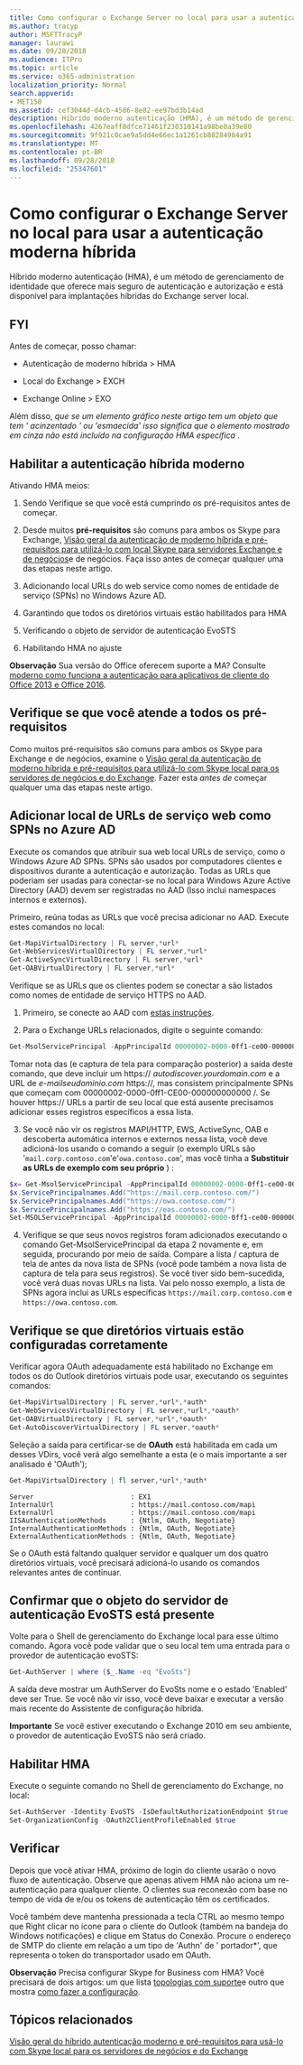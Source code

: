 ```yaml
---
title: Como configurar o Exchange Server no local para usar a autenticação moderna híbrida
ms.author: tracyp
author: MSFTTracyP
manager: laurawi
ms.date: 09/28/2018
ms.audience: ITPro
ms.topic: article
ms.service: o365-administration
localization_priority: Normal
search.appverid:
- MET150
ms.assetid: cef3044d-d4cb-4586-8e82-ee97bd3b14ad
description: Híbrido moderno autenticação (HMA), é um método de gerenciamento de identidade que oferece mais seguro de autenticação e autorização e está disponível para implantações híbridas do Exchange server local.
ms.openlocfilehash: 4267eaff8dfce71461f230310141a98be8a39e80
ms.sourcegitcommit: 9f921c0cae9a5dd4e66ec1a1261cb88284984a91
ms.translationtype: MT
ms.contentlocale: pt-BR
ms.lasthandoff: 09/28/2018
ms.locfileid: "25347601"
---
```

# <a name="how-to-configure-exchange-server-on-premises-to-use-hybrid-modern-authentication"></a>Como configurar o Exchange Server no local para usar a autenticação moderna híbrida

Híbrido moderno autenticação (HMA), é um método de gerenciamento de identidade que oferece mais seguro de autenticação e autorização e está disponível para implantações híbridas do Exchange server local.
  
## <a name="fyi"></a>FYI

Antes de começar, posso chamar:
  
- Autenticação de moderno híbrida \> HMA
    
- Local do Exchange \> EXCH
    
- Exchange Online \> EXO
    
Além disso, *que se um elemento gráfico neste artigo tem um objeto que tem ' acinzentado ' ou 'esmaecida' isso significa que o elemento mostrado em cinza não está incluído na configuração HMA específica* . 
  
## <a name="enabling-hybrid-modern-authentication"></a>Habilitar a autenticação híbrida moderno

Ativando HMA meios:
  
1. Sendo Verifique se que você está cumprindo os pré-requisitos antes de começar.
    
1. Desde muitos **pré-requisitos** são comuns para ambos os Skype para Exchange, [Visão geral da autenticação de moderno híbrida e pré-requisitos para utilizá-lo com local Skype para servidores Exchange e de negócios](hybrid-modern-auth-overview.md)e de negócios. Faça isso antes de começar qualquer uma das etapas neste artigo.
    
2. Adicionando local URLs do web service como nomes de entidade de serviço (SPNs) no Windows Azure AD.
    
3. Garantindo que todos os diretórios virtuais estão habilitados para HMA
    
4. Verificando o objeto de servidor de autenticação EvoSTS
    
5. Habilitando HMA no ajuste
    
 **Observação** Sua versão do Office oferecem suporte a MA? Consulte [moderno como funciona a autenticação para aplicativos de cliente do Office 2013 e Office 2016](modern-auth-for-office-2013-and-2016.md).
  
## <a name="make-sure-you-meet-all-the-pre-reqs"></a>Verifique se que você atende a todos os pré-requisitos

Como muitos pré-requisitos são comuns para ambos os Skype para Exchange e de negócios, examine o [Visão geral da autenticação de moderno híbrida e pré-requisitos para utilizá-lo com Skype local para os servidores de negócios e do Exchange](hybrid-modern-auth-overview.md). Fazer esta *antes de* começar qualquer uma das etapas neste artigo. 
  
## <a name="add-on-premises-web-service-urls-as-spns-in-azure-ad"></a>Adicionar local de URLs de serviço web como SPNs no Azure AD

Execute os comandos que atribuir sua web local URLs de serviço, como o Windows Azure AD SPNs. SPNs são usados por computadores clientes e dispositivos durante a autenticação e autorização. Todas as URLs que poderiam ser usadas para conectar-se no local para Windows Azure Active Directory (AAD) devem ser registradas no AAD (Isso inclui namespaces internos e externos).
  
Primeiro, reúna todas as URLs que você precisa adicionar no AAD. Execute estes comandos no local:
  
```powershell
Get-MapiVirtualDirectory | FL server,*url*
Get-WebServicesVirtualDirectory | FL server,*url*
Get-ActiveSyncVirtualDirectory | FL server,*url*
Get-OABVirtualDirectory | FL server,*url*
```
    
Verifique se as URLs que os clientes podem se conectar a são listados como nomes de entidade de serviço HTTPS no AAD.
  
1. Primeiro, se conecte ao AAD com [estas instruções](https://docs.microsoft.com/en-us/office365/enterprise/powershell/connect-to-office-365-powershell).
    
2. Para o Exchange URLs relacionados, digite o seguinte comando:
    
```powershell
Get-MsolServicePrincipal -AppPrincipalId 00000002-0000-0ff1-ce00-000000000000 | select -ExpandProperty ServicePrincipalNames
```

Tomar nota das (e captura de tela para comparação posterior) a saída deste comando, que deve incluir um https:// *autodiscover.yourdomain.com* e a URL de *e-mailseudominio.com* https://, mas consistem principalmente SPNs que começam com 00000002-0000-0ff1-CE00-000000000000 /. Se houver https:// URLs a partir de seu local que está ausente precisamos adicionar esses registros específicos a essa lista. 
  
3. Se você não vir os registros MAPI/HTTP, EWS, ActiveSync, OAB e descoberta automática internos e externos nessa lista, você deve adicioná-los usando o comando a seguir (o exemplo URLs são '`mail.corp.contoso.com`'e'`owa.contoso.com`', mas você tinha a **Substituir as URLs de exemplo com seu próprio** ) : <br/>
```powershell
$x= Get-MsolServicePrincipal -AppPrincipalId 00000002-0000-0ff1-ce00-000000000000   
$x.ServicePrincipalnames.Add("https://mail.corp.contoso.com/")
$x.ServicePrincipalnames.Add("https://owa.contoso.com/")
$x.ServicePrincipalnames.Add("https://eas.contoso.com/")
Set-MSOLServicePrincipal -AppPrincipalId 00000002-0000-0ff1-ce00-000000000000 -ServicePrincipalNames $x.ServicePrincipalNames
```
 
4. Verifique se que seus novos registros foram adicionados executando o comando Get-MsolServicePrincipal da etapa 2 novamente e, em seguida, procurando por meio de saída. Compare a lista / captura de tela de antes da nova lista de SPNs (você pode também a nova lista de captura de tela para seus registros). Se você tiver sido bem-sucedida, você verá duas novas URLs na lista. Vai pelo nosso exemplo, a lista de SPNs agora inclui as URLs específicas `https://mail.corp.contoso.com` e `https://owa.contoso.com`. 
  
## <a name="verify-virtual-directories-are-properly-configured"></a>Verifique se que diretórios virtuais estão configuradas corretamente

Verificar agora OAuth adequadamente está habilitado no Exchange em todos os do Outlook diretórios virtuais pode usar, executando os seguintes comandos:

```powershell
Get-MapiVirtualDirectory | FL server,*url*,*auth* 
Get-WebServicesVirtualDirectory | FL server,*url*,*oauth*
Get-OABVirtualDirectory | FL server,*url*,*oauth*
Get-AutoDiscoverVirtualDirectory | FL server,*oauth*
```

Seleção a saída para certificar-se de **OAuth** está habilitada em cada um desses VDirs, você verá algo semelhante a esta (e o mais importante a ser analisado é 'OAuth'); 

```powershell
Get-MapiVirtualDirectory | fl server,*url*,*auth*
```

```
Server                        : EX1
InternalUrl                   : https://mail.contoso.com/mapi
ExternalUrl                   : https://mail.contoso.com/mapi
IISAuthenticationMethods      : {Ntlm, OAuth, Negotiate}
InternalAuthenticationMethods : {Ntlm, OAuth, Negotiate}
ExternalAuthenticationMethods : {Ntlm, OAuth, Negotiate}
```
  
Se o OAuth está faltando qualquer servidor e qualquer um dos quatro diretórios virtuais, você precisará adicioná-lo usando os comandos relevantes antes de continuar.
  
## <a name="confirm-the-evosts-auth-server-object-is-present"></a>Confirmar que o objeto do servidor de autenticação EvoSTS está presente

Volte para o Shell de gerenciamento do Exchange local para esse último comando. Agora você pode validar que o seu local tem uma entrada para o provedor de autenticação evoSTS:
  
```powershell
Get-AuthServer | where {$_.Name -eq "EvoSts"}
```

A saída deve mostrar um AuthServer do EvoSts nome e o estado 'Enabled' deve ser True. Se você não vir isso, você deve baixar e executar a versão mais recente do Assistente de configuração híbrida.
  
 **Importante** Se você estiver executando o Exchange 2010 em seu ambiente, o provedor de autenticação EvoSTS não será criado. 
  
## <a name="enable-hma"></a>Habilitar HMA

Execute o seguinte comando no Shell de gerenciamento do Exchange, no local:

```powershell
Set-AuthServer -Identity EvoSTS -IsDefaultAuthorizationEndpoint $true  
Set-OrganizationConfig -OAuth2ClientProfileEnabled $true
```
    
## <a name="verify"></a>Verificar

Depois que você ativar HMA, próximo de login do cliente usarão o novo fluxo de autenticação. Observe que apenas ativem HMA não aciona um re-autenticação para qualquer cliente. O clientes sua reconexão com base no tempo de vida de e/ou os tokens de autenticação têm os certificados.
  
Você também deve mantenha pressionada a tecla CTRL ao mesmo tempo que Right clicar no ícone para o cliente do Outlook (também na bandeja do Windows notificações) e clique em Status do Conexão. Procure o endereço de SMTP do cliente em relação a um tipo de 'Authn' de ' portador\*', que representa o token do transportador usado em OAuth.
  
 **Observação** Precisa configurar Skype for Business com HMA? Você precisará de dois artigos: um que lista [topologias com suporte](https://technet.microsoft.com/en-us/library/mt803262.aspx)e outro que mostra [como fazer a configuração](configure-skype-for-business-for-hybrid-modern-authentication.md).
  

## <a name="related-topics"></a>Tópicos relacionados

[Visão geral do híbrido autenticação moderno e pré-requisitos para usá-lo com Skype local para os servidores de negócios e do Exchange](hybrid-modern-auth-overview.md) 
  

